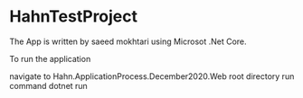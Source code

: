 # HahnTestProject
The App is written by saeed mokhtari using Microsot .Net Core.

To run the application

navigate to Hahn.ApplicationProcess.December2020.Web root directory
run command dotnet run
